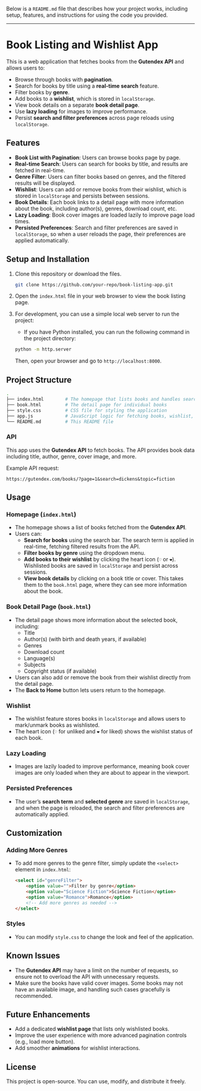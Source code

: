 Below is a `README.md` file that describes how your project works, including setup, features, and instructions for using the code you provided.

---

# Book Listing and Wishlist App

This is a web application that fetches books from the **Gutendex API** and allows users to:
- Browse through books with **pagination**.
- Search for books by title using a **real-time search** feature.
- Filter books by **genre**.
- Add books to a **wishlist**, which is stored in `localStorage`.
- View book details on a separate **book detail page**.
- Use **lazy loading** for images to improve performance.
- Persist **search and filter preferences** across page reloads using `localStorage`.

## Features
- **Book List with Pagination**: Users can browse books page by page.
- **Real-time Search**: Users can search for books by title, and results are fetched in real-time.
- **Genre Filter**: Users can filter books based on genres, and the filtered results will be displayed.
- **Wishlist**: Users can add or remove books from their wishlist, which is stored in `localStorage` and persists between sessions.
- **Book Details**: Each book links to a detail page with more information about the book, including author(s), genres, download count, etc.
- **Lazy Loading**: Book cover images are loaded lazily to improve page load times.
- **Persisted Preferences**: Search and filter preferences are saved in `localStorage`, so when a user reloads the page, their preferences are applied automatically.

## Setup and Installation

1. Clone this repository or download the files.
    ```bash
    git clone https://github.com/your-repo/book-listing-app.git
    ```

2. Open the `index.html` file in your web browser to view the book listing page.

3. For development, you can use a simple local web server to run the project:
    - If you have Python installed, you can run the following command in the project directory:
    ```bash
    python -m http.server
    ```
    Then, open your browser and go to `http://localhost:8000`.

## Project Structure

```bash
.
├── index.html        # The homepage that lists books and handles search/filter
├── book.html         # The detail page for individual books
├── style.css         # CSS file for styling the application
├── app.js            # JavaScript logic for fetching books, wishlist, and pagination
└── README.md         # This README file
```

### API
This app uses the **Gutendex API** to fetch books. The API provides book data including title, author, genre, cover image, and more.

Example API request:
```
https://gutendex.com/books/?page=1&search=dickens&topic=fiction
```

## Usage

### Homepage (`index.html`)

- The homepage shows a list of books fetched from the **Gutendex API**.
- Users can:
  - **Search for books** using the search bar. The search term is applied in real-time, fetching filtered results from the API.
  - **Filter books by genre** using the dropdown menu.
  - **Add books to their wishlist** by clicking the heart icon (`♡` or `❤️`). Wishlisted books are saved in `localStorage` and persist across sessions.
  - **View book details** by clicking on a book title or cover. This takes them to the `book.html` page, where they can see more information about the book.

### Book Detail Page (`book.html`)

- The detail page shows more information about the selected book, including:
  - Title
  - Author(s) (with birth and death years, if available)
  - Genres
  - Download count
  - Language(s)
  - Subjects
  - Copyright status (if available)
- Users can also add or remove the book from their wishlist directly from the detail page.
- The **Back to Home** button lets users return to the homepage.

### Wishlist
- The wishlist feature stores books in `localStorage` and allows users to mark/unmark books as wishlisted.
- The heart icon (`♡` for unliked and `❤️` for liked) shows the wishlist status of each book.

### Lazy Loading
- Images are lazily loaded to improve performance, meaning book cover images are only loaded when they are about to appear in the viewport.

### Persisted Preferences
- The user’s **search term** and **selected genre** are saved in `localStorage`, and when the page is reloaded, the search and filter preferences are automatically applied.

## Customization

### Adding More Genres
- To add more genres to the genre filter, simply update the `<select>` element in `index.html`:
  ```html
  <select id="genreFilter">
      <option value="">Filter by genre</option>
      <option value="Science Fiction">Science Fiction</option>
      <option value="Romance">Romance</option>
      <!-- Add more genres as needed -->
  </select>
  ```

### Styles
- You can modify `style.css` to change the look and feel of the application.

## Known Issues
- The **Gutendex API** may have a limit on the number of requests, so ensure not to overload the API with unnecessary requests.
- Make sure the books have valid cover images. Some books may not have an available image, and handling such cases gracefully is recommended.

## Future Enhancements
- Add a dedicated **wishlist page** that lists only wishlisted books.
- Improve the user experience with more advanced pagination controls (e.g., load more button).
- Add smoother **animations** for wishlist interactions.

## License

This project is open-source. You can use, modify, and distribute it freely.